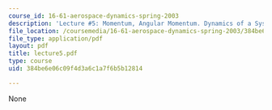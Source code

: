 ```yaml
---
course_id: 16-61-aerospace-dynamics-spring-2003
description: 'Lecture #5: Momentum, Angular Momentum. Dynamics of a System of Particles'
file_location: /coursemedia/16-61-aerospace-dynamics-spring-2003/384be6e06c09f4d3a6c1a7f6b5b12814_lecture5.pdf
file_type: application/pdf
layout: pdf
title: lecture5.pdf
type: course
uid: 384be6e06c09f4d3a6c1a7f6b5b12814

---
```

None